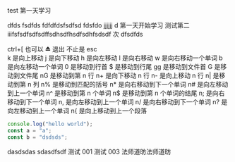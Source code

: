 test 第一天学习

dfds fsdfds
fdfdfdsfsdfsd
fdsfdo jjjjjj
d 第一天开始学习
测试第二 iiifsfsdfsdfsdffsdhsdfhsdfsdhfsdsdf 次
dfsdfds

ctrl+[ 也可以 ⏏ 退出 不止是 esc  
k 是向上移动
j 是向下移动
h 是向左移动
l 是向右移动
w 是向右移动一个单词
b 是向左移动一个单词
0 是移动到行首
$ 是移动到行尾
gg 是移动到文件首
G 是移动到文件尾
nG 是移动到第 n 行
n+ 是向下移动 n 行
n- 是向上移动 n 行
n| 是移动到第 n 列
n% 是移动到匹配的括号
n\* 是向右移动到下一个单词
n# 是向左移动到上一个单词
n^ 是移动到第 n 个单词
n$ 是移动到第 n 个单词的结尾
n; 是向右移动到下一个单词
n, 是向左移动到上一个单词
n/ 是向右移动到下一个单词
n? 是向左移动到上一个单词
n{ 是向上移动到上一个段落

```js
console.log("hello world");
const a = "a";
const b = "dsdsds";
```

dasdsdas
sdasdfsdf 测试 001 测试 003 法师道昉法师道昉
